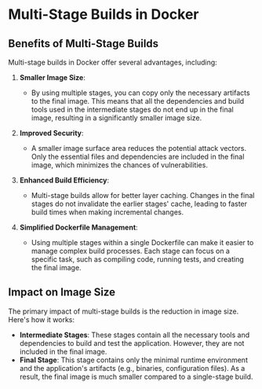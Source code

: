 # Multi-Stage Builds in Docker

## Benefits of Multi-Stage Builds

Multi-stage builds in Docker offer several advantages, including:

1. **Smaller Image Size**:
   - By using multiple stages, you can copy only the necessary artifacts to the final image. This means that all the dependencies and build tools used in the intermediate stages do not end up in the final image, resulting in a significantly smaller image size.

2. **Improved Security**:
   - A smaller image surface area reduces the potential attack vectors. Only the essential files and dependencies are included in the final image, which minimizes the chances of vulnerabilities.

3. **Enhanced Build Efficiency**:
   - Multi-stage builds allow for better layer caching. Changes in the final stages do not invalidate the earlier stages' cache, leading to faster build times when making incremental changes.

4. **Simplified Dockerfile Management**:
   - Using multiple stages within a single Dockerfile can make it easier to manage complex build processes. Each stage can focus on a specific task, such as compiling code, running tests, and creating the final image.

## Impact on Image Size

The primary impact of multi-stage builds is the reduction in image size. Here's how it works:

- **Intermediate Stages**: These stages contain all the necessary tools and dependencies to build and test the application. However, they are not included in the final image.
- **Final Stage**: This stage contains only the minimal runtime environment and the application's artifacts (e.g., binaries, configuration files). As a result, the final image is much smaller compared to a single-stage build.


